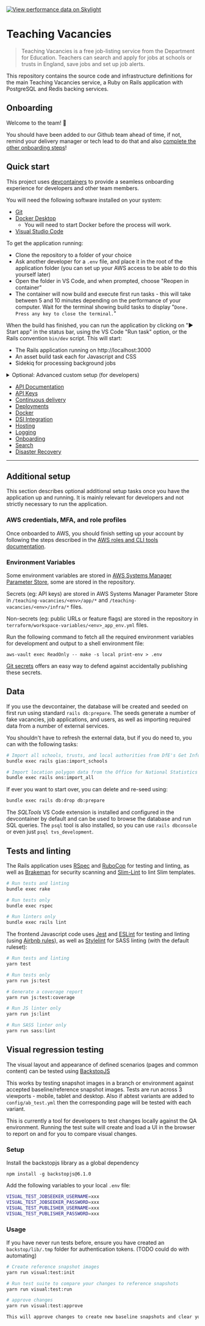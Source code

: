 [![View performance data on Skylight](https://badges.skylight.io/status/xsMWeSG9ned8.svg?token=eaPo1dGrntf1PGO-yjiIJhUhPcJz8wLC0SqenY-PDbc)](https://www.skylight.io/app/applications/xsMWeSG9ned8)

# Teaching Vacancies

> Teaching Vacancies is a free job-listing service from the Department for Education. Teachers can
> search and apply for jobs at schools or trusts in England, save jobs and set up job alerts.

This repository contains the source code and infrastructure definitions for the main Teaching
Vacancies service, a Ruby on Rails application with PostgreSQL and Redis backing services.

## Onboarding

Welcome to the team! 🐯

You should have been added to our Github team ahead of time, if not, remind your delivery manager or
tech lead to do that and also [complete the other onboarding steps](documentation/onboarding.md)!

## Quick start

This project uses [devcontainers](https://code.visualstudio.com/docs/remote/create-dev-container)
to provide a seamless onboarding experience for developers and other team members.

You will need the following software installed on your system:
- [Git](https://github.com/git-guides/install-git)
- [Docker Desktop](https://www.docker.com/get-started)
  - You will need to start Docker before the process will work.
- [Visual Studio Code](https://code.visualstudio.com)

To get the application running:
- Clone the repository to a folder of your choice
- Ask another developer for a `.env` file, and place it in the root of the application folder
  (you can set up your AWS access to be able to do this yourself later)
- Open the folder in VS Code, and when prompted, choose "Reopen in container"
- The container will now build and execute first run tasks - this will take between 5 and 10 minutes
  depending on the performance of your computer. Wait for the terminal showing build tasks to
  display "`Done. Press any key to close the terminal.`"

When the build has finished, you can run the application by clicking on "▶️ Start app" in the status
bar, using the VS Code "Run task" option, or the Rails convention `bin/dev` script. This will start:
- The Rails application running on http://localhost:3000
- An asset build task each for Javascript and CSS
- Sidekiq for processing background jobs

<details>
  <summary>Optional: Advanced custom setup (for developers)</summary>

  > The Docker-based devcontainer setup (see [configuration](.devcontainer)) is our "gold standard"
  > reference implementation of a local development environment. We highly recommend you use it, but
  > you're of course free to work in whatever way makes you the most happy and productive.
  >
  > This might involve running a container-based workflow using vanilla `docker-compose` (working
  > inside the container using a command-line text editor, or outside the container in a GUI editor
  > or IDE), running a Linux VM with a container engine for that extra bit of performance, or just
  > using the container definitions as a guide to setting the app up locally without any Docker
  > involvement at all.
  >
  > Following convention, a `bin/dev` script is provided that uses Foreman to run all the tasks
  > needed for the application.
</details>

* [API Documentation](https://docs.teaching-vacancies.service.gov.uk)
* [API Keys](/documentation/api-keys.md)
* [Continuous delivery](/documentation/continuous-delivery.md)
* [Deployments](/documentation/deployments.md)
* [Docker](/documentation/docker.md)
* [DSI Integration](/documentation/dsi-integration.md)
* [Hosting](/documentation/hosting.md)
* [Logging](/documentation/logging.md)
* [Onboarding](/documentation/onboarding.md)
* [Search](/documentation/search.md)
* [Disaster Recovery](/documentation/disaster-recovery.md)

---

## Additional setup

This section describes optional additional setup tasks once you have the application up and running.
It is mainly relevant for developers and not strictly necessary to run the application.

### AWS credentials, MFA, and role profiles

Once onboarded to AWS, you should finish setting up your account by following the steps described in
the [AWS roles and CLI tools documentation](/documentation/aws-roles-and-cli-tools.md).

### Environment Variables

Some environment variables are stored in [AWS Systems Manager Parameter Store](https://eu-west-2.console.aws.amazon.com/systems-manager/parameters/?region=eu-west-2&tab=Table), some are stored in the repository.

Secrets (eg: API keys) are stored in AWS Systems Manager Parameter Store in `/teaching-vacancies/<env>/app/*` and `/teaching-vacancies/<env>/infra/*` files.

Non-secrets (eg: public URLs or feature flags) are stored in the repository in `terraform/workspace-variables/<env>_app_env.yml` files.

Run the following command to fetch all the required environment variables for development and output to a shell environment file:

```
aws-vault exec ReadOnly -- make -s local print-env > .env
```

[Git secrets](/documentation/secrets-detection.md) offers an easy way to defend against accidentally publishing these secrets.

## Data

If you use the devcontainer, the database will be created and seeded on first run using standard
`rails db:prepare`. The seeds generate a number of fake vacancies, job applications, and users,
as well as importing required data from a number of external services.

You shouldn't have to refresh the external data, but if you do need to, you can with the following
tasks:

```bash
# Import all schools, trusts, and local authorities from DfE's Get Information About Schools
bundle exec rails gias:import_schools

# Import location polygon data from the Office for National Statistics
bundle exec rails ons:import_all
```

If ever you want to start over, you can delete and re-seed using:

```bash
bundle exec rails db:drop db:prepare
```

The _SQLTools_ VS Code extension is installed and configured in the devcontainer by default and can
be used to browse the database and run SQL queries. The `psql` tool is also installed, so you can
use `rails dbconsole` or even just `psql tvs_development`.

## Tests and linting

The Rails application uses [RSpec](https://rspec.info) and [RuboCop](https://rubocop.org) for
testing and linting, as well as [Brakeman](https://brakemanscanner.org) for security scanning and
[Slim-Lint](https://github.com/sds/slim-lint) to lint Slim templates.

```bash
# Run tests and linting
bundle exec rake

# Run tests only
bundle exec rspec

# Run linters only
bundle exec rails lint
```

The frontend Javascript code uses [Jest](https://jestjs.io) and [ESLint](https://eslint.org/) for
testing and linting (using [Airbnb rules](https://www.npmjs.com/package/eslint-config-airbnb)), as
well as [Stylelint](https://stylelint.io/) for SASS linting (with the default ruleset):

```bash
# Run tests and linting
yarn test

# Run tests only
yarn run js:test

# Generate a coverage report
yarn run js:test:coverage

# Run JS linter only
yarn run js:lint

# Run SASS linter only
yarn run sass:lint
```

## Visual regression testing

The visual layout and appearance of defined scenarios (pages and common content) can be tested using [BackstopJS](https://github.com/garris/BackstopJS)

This works by testing snapshot images in a branch or environment against accepted baseline/reference snapshot images. Tests are run across 3 viewports - mobile, tablet and desktop. Also if abtest variants are added to `config/ab_test.yml` then the corresponding page will be tested with each variant.

This is currently a tool for developers to test changes locally against the QA environment. Running the test suite will create and load a UI in the browser to report on and for you to compare visual changes.

### Setup

Install the backstopjs library as a global dependency

`npm install -g backstopjs@6.1.0`

Add the following variables to your local `.env` file:

```bash
VISUAL_TEST_JOBSEEKER_USERNAME=xxx
VISUAL_TEST_JOBSEEKER_PASSWORD=xxx
VISUAL_TEST_PUBLISHER_USERNAME=xxx
VISUAL_TEST_PUBLISHER_PASSWORD=xxx
```

### Usage

If you have never run tests before, ensure you have created an `backstop/lib/.tmp` folder for authentication tokens. (TODO could do with automating)

```bash
# Create reference snapshot images
yarn run visual:test:init

# Run test suite to compare your changes to reference snapshots
yarn run visual:test:run

# approve changes
yarn run visual:test:approve

This will approve changes to create new baseline snapshots and clear your file system of snapshots created by previous test suite runs.
```
